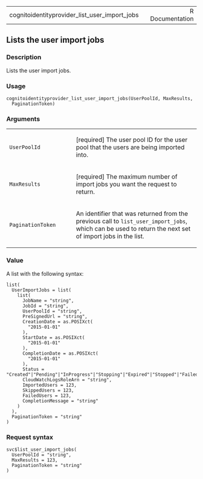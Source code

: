 <table style="width: 100%;">
<tbody>
<tr class="odd">
<td>cognitoidentityprovider_list_user_import_jobs</td>
<td style="text-align: right;">R Documentation</td>
</tr>
</tbody>
</table>

## Lists the user import jobs

### Description

Lists the user import jobs.

### Usage

    cognitoidentityprovider_list_user_import_jobs(UserPoolId, MaxResults,
      PaginationToken)

### Arguments

<table>
<colgroup>
<col style="width: 35%" />
<col style="width: 65%" />
</colgroup>
<tbody>
<tr class="odd">
<td><code
id="cognitoidentityprovider_list_user_import_jobs_:_UserPoolId">UserPoolId</code></td>
<td><p>[required] The user pool ID for the user pool that the users are
being imported into.</p></td>
</tr>
<tr class="even">
<td><code
id="cognitoidentityprovider_list_user_import_jobs_:_MaxResults">MaxResults</code></td>
<td><p>[required] The maximum number of import jobs you want the request
to return.</p></td>
</tr>
<tr class="odd">
<td><code
id="cognitoidentityprovider_list_user_import_jobs_:_PaginationToken">PaginationToken</code></td>
<td><p>An identifier that was returned from the previous call to
<code>list_user_import_jobs</code>, which can be used to return the next
set of import jobs in the list.</p></td>
</tr>
</tbody>
</table>

### Value

A list with the following syntax:

    list(
      UserImportJobs = list(
        list(
          JobName = "string",
          JobId = "string",
          UserPoolId = "string",
          PreSignedUrl = "string",
          CreationDate = as.POSIXct(
            "2015-01-01"
          ),
          StartDate = as.POSIXct(
            "2015-01-01"
          ),
          CompletionDate = as.POSIXct(
            "2015-01-01"
          ),
          Status = "Created"|"Pending"|"InProgress"|"Stopping"|"Expired"|"Stopped"|"Failed"|"Succeeded",
          CloudWatchLogsRoleArn = "string",
          ImportedUsers = 123,
          SkippedUsers = 123,
          FailedUsers = 123,
          CompletionMessage = "string"
        )
      ),
      PaginationToken = "string"
    )

### Request syntax

    svc$list_user_import_jobs(
      UserPoolId = "string",
      MaxResults = 123,
      PaginationToken = "string"
    )
